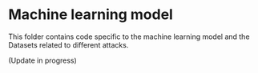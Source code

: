 # Machine learning model
This folder contains code specific to the machine learning model and the Datasets related to different attacks.

(Update in progress)
